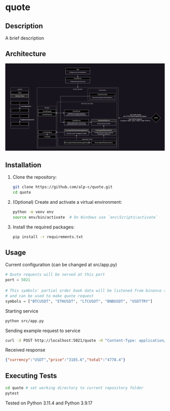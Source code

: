 # quote

## Description
A brief description

## Architecture

![Architecture](doc/architecture.png)

## Installation

1. Clone the repository:
    ```bash
    git clone https://github.com/alp-c/quote.git
    cd quote
    ```

2. (Optional) Create and activate a virtual environment:
    ```bash
    python -m venv env
    source env/bin/activate  # On Windows use `env\Scripts\activate`
    ```

3. Install the required packages:
    ```bash
    pip install -r requirements.txt
    ```

## Usage

Current configuration (can be changed at src/app.py)
```python
# Quote requests will be served at this port
port = 5021  

# This symbols' partial order book data will be listened from binance spot web-socket
# and can be used to make quote request
symbols = ["BTCUSDT", "ETHUSDT", "LTCUSDT", "BNBUSDT", "USDTTRY"]
```
Starting service
```bash
python src/app.py
```
Sending example request to service
```bash
curl -X POST http://localhost:5021/quote -H "Content-Type: application/json" -d "{\"action\": \"buy\", \"base_currency\": \"ETH\", \"quote_currency\": \"USDT\", \"amount\": \"1.5\"}"
```
Received response
```json
{"currency":"USDT","price":"3185.6","total":"4778.4"}
```


## Executing Tests
```bash
cd quote # set working directory to current repository folder
pytest
```


Tested on Python 3.11.4 and Python 3.9.17